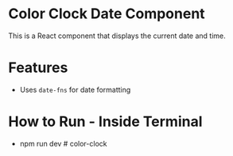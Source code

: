 # Color Clock Date Component

This is a React component that displays the current date and time.

# Features
- Uses `date-fns` for date formatting

# How to Run - Inside Terminal
- npm run dev # color-clock
